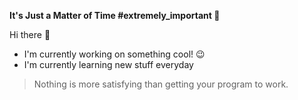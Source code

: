 **It's Just a Matter of Time #extremely_important  🤏**

Hi there 👋
* I'm currently working on something cool! 😉
* I'm currently learning new stuff everyday

> Nothing is more satisfying than getting your program to work.
